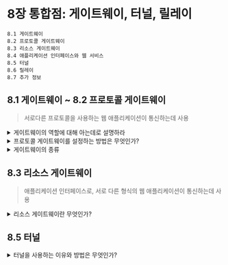 # 8장 통합점: 게이트웨이, 터널, 릴레이

```
8.1 게이트웨이
8.2 프로토콜 게이트웨이
8.3 리소스 게이트웨이
8.4 애플리케이션 인터페이스와 웹 서비스
8.5 터널
8.6 릴레이
8.7 추가 정보
```

## 8.1 게이트웨이 ~ 8.2 프로토콜 게이트웨이

> 서로다른 프로토콜을 사용하는 웹 애플리케이션이 통신하는데 사용

<details>
  <summary>게이트웨이의 역할에 대해 아는데로 설명하라</summary>

- http트래픽을 다른 프로토콜로 자동으로 변환한다.
- 리소스와 애플리케이션을 연결하는 게이트웨이 인터페이스 역할을 한다.
</details>
<details>
  <summary>프로토콜 게이트웨이를 설정하는 방법은 무엇인가?</summary>

- 브라우저에 명시적으로 설정하거나, 게이트웨이를 대리서버(리버스 프락시)로 설정하여 http트래픽을 게이트웨이로 바로 보낼 수 있다.
</details>
<details>
  <summary>게이트웨이의 종류</summary>

- 서버 측 게이트웨이는 클라이언트와 http로 통신하고, 서버와는 외래 프로토콜로 통신한다.
  - http/https서버 측 보안 가속 게이트웨이는 자동으로 사용자의 모든 세션을 암호화한다.
- 클라이언트 측 게이트웨이는 클라이언트와 외래 프로토콜로 통신하고, 서버와는 http로 통신한다.
  - https/http클라이언트 측 보안 가속 게이트웨이는 보안 https트래픽을 받아서 복호화하고, 서버 앞단에서 인터셉트 게이트웨이/리버스 프락시 역할을 한다.

</details>

## 8.3 리소스 게이트웨이

> 애플리케이션 인터페이스로, 서로 다른 형식의 웹 애플리케이션이 통신하는데 사용

<details>
  <summary>리소스 게이트웨이란 무엇인가?</summary>

- 서버와 게이트웨이를 한 개의 서버로 결합한 애플리케이션 서버이다.
</details>

## 8.5 터널

<details>
  <summary>터널을 사용하는 이유와 방법은 무엇인가?</summary>

- http커넥션 안에 http가 아닌 트래픽을 얹기 위해서이다.
- connect메서드로 http터널 커넥션을 맺는다.
  - connect메서드는 메시지를 전달하는 대신 바이트를 그대로 전달하기 때문에 콘텐츠의 형식을 기술하는 Content-Type헤더를 포함할 필요가 없다.
  </details>
